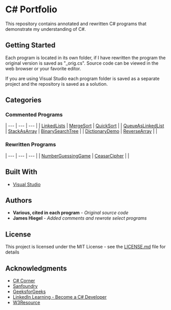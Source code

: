# C# Portfolio

This repository contains annotated and rewritten C# programs that demonstrate my understanding of C#.

## Getting Started

Each program is located in its own folder, if I have rewritten the program the original version is saved as "\_orig.cs". Source code can be viewed in the web browser or your favorite editor.

If you are using Visual Studio each program folder is saved as a separate project and the repository is saved as a solution.

## Categories

### Commented Programs

| --- |	--- | --- |
| [LinkedLists](https://github.com/JamesHiegel/CSharp_Portfolio/blob/master/LinkedLists) | [MergeSort](https://github.com/JamesHiegel/CSharp_Portfolio/tree/master/MergeSort) | [QuickSort](https://github.com/JamesHiegel/CSharp_Portfolio/tree/master/QuickSort) |
| [QueueAsLinkedList](https://github.com/JamesHiegel/CSharp_Portfolio/blob/master/QueueAsLinkedList) | [StackAsArray](https://github.com/JamesHiegel/CSharp_Portfolio/blob/master/StackAsArray) | [BinarySearchTree](https://github.com/JamesHiegel/CSharp_Portfolio/blob/master/BinarySearchTree) |
| [DictionaryDemo](https://github.com/JamesHiegel/CSharp_Portfolio/blob/master/DictionaryDemo) | [ReverseArray](https://github.com/JamesHiegel/CSharp_Portfolio/blob/master/ReverseArray) |  |

### Rewritten Programs

| --- |	--- | --- |
| [NumberGuessingGame](https://github.com/JamesHiegel/CSharp_Portfolio/tree/master/NumberGuessingGame) | [CeasarCipher](https://github.com/JamesHiegel/CSharp_Portfolio/blob/master/CeasarCipher) | |

## Built With

* [Visual Studio](https://visualstudio.microsoft.com/)

## Authors

* **Various, cited in each program** - *Original source code*
* **James Hiegel** - *Added comments and rewrote select programs*

## License

This project is licensed under the MIT License - see the [LICENSE.md](LICENSE.md) file for details

## Acknowledgments

* [C# Corner](https://www.c-sharpcorner.com/)
* [Sanfoundry](https://www.sanfoundry.com/)
* [GeeksforGeeks](https://www.geeksforgeeks.org/)
* [LinkedIn Learning - Become a C# Developer](https://www.linkedin.com/learning/paths/become-a-c-developer)
* [W3Resource](https://www.w3resource.com/csharp-exercises/)
